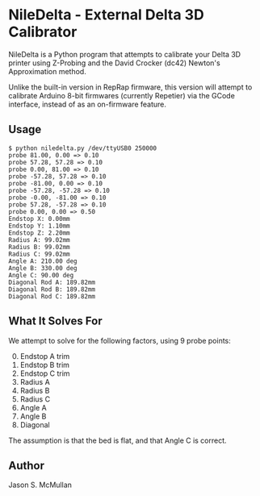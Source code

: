 # NileDelta - External Delta 3D Calibrator

NileDelta is a Python program that attempts to calibrate
your Delta 3D printer using Z-Probing and the David Crocker
(dc42) Newton's Approximation method.

Unlike the built-in version in RepRap firmware, this
version will attempt to calibrate Arduino 8-bit firmwares
(currently Repetier) via the GCode interface, instead of
as an on-firmware feature.

## Usage

```
$ python niledelta.py /dev/ttyUSB0 250000
probe 81.00, 0.00 => 0.10
probe 57.28, 57.28 => 0.10
probe 0.00, 81.00 => 0.10
probe -57.28, 57.28 => 0.10
probe -81.00, 0.00 => 0.10
probe -57.28, -57.28 => 0.10
probe -0.00, -81.00 => 0.10
probe 57.28, -57.28 => 0.10
probe 0.00, 0.00 => 0.50
Endstop X: 0.00mm
Endstop Y: 1.10mm
Endstop Z: 2.20mm
Radius A: 99.02mm
Radius B: 99.02mm
Radius C: 99.02mm
Angle A: 210.00 deg
Angle B: 330.00 deg
Angle C: 90.00 deg
Diagonal Rod A: 189.82mm
Diagonal Rod B: 189.82mm
Diagonal Rod C: 189.82mm
```

## What It Solves For

We attempt to solve for the following factors, using 9 probe points:

0. Endstop A trim
1. Endstop B trim
2. Endstop C trim
3. Radius A
4. Radius B
5. Radius C
6. Angle A
7. Angle B
8. Diagonal

The assumption is that the bed is flat,
and that Angle C is correct.

## Author

Jason S. McMullan
